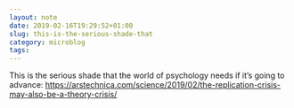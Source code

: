 ```yaml
---
layout: note
date: 2019-02-16T19:29:52+01:00
slug: this-is-the-serious-shade-that
category: microblog
tags:
---
```

This is the serious shade that the world of psychology needs if it’s going to advance: https://arstechnica.com/science/2019/02/the-replication-crisis-may-also-be-a-theory-crisis/

